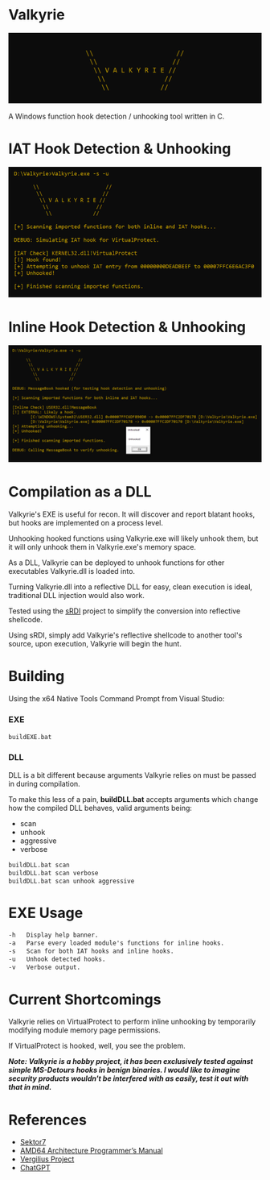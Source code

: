 # Valkyrie
![](images/Banner.png)

A Windows function hook detection / unhooking tool written in C.

# IAT Hook Detection & Unhooking
![](images/IAT_Unhooking.png)

# Inline Hook Detection & Unhooking
![](images/Inline_Unhooking.png)

# Compilation as a DLL
Valkyrie's EXE is useful for recon. It will discover and report blatant hooks, but hooks are implemented on a process level.

Unhooking hooked functions using Valkyrie.exe will likely unhook them, but it will only unhook them in Valkyrie.exe's memory space.

As a DLL, Valkyrie can be deployed to unhook functions for other executables Valkyrie.dll is loaded into.

Turning Valkyrie.dll into a reflective DLL for easy, clean execution is ideal, traditional DLL injection would also work.

Tested using the [sRDI](https://github.com/monoxgas/sRDI) project to simplify the conversion into reflective shellcode.

Using sRDI, simply add Valkyrie's reflective shellcode to another tool's source, upon execution, Valkyrie will begin the hunt.

# Building
Using the x64 Native Tools Command Prompt from Visual Studio:

### EXE
```
buildEXE.bat
```
### DLL
DLL is a bit different because arguments Valkyrie relies on must be passed in during compilation.

To make this less of a pain, **buildDLL.bat** accepts arguments which change how the compiled DLL behaves, valid arguments being:
* scan
* unhook
* aggressive
* verbose
```
buildDLL.bat scan
buildDLL.bat scan verbose
buildDLL.bat scan unhook aggressive
```


# EXE Usage
```
-h   Display help banner.
-a   Parse every loaded module's functions for inline hooks.
-s   Scan for both IAT hooks and inline hooks.
-u   Unhook detected hooks.
-v   Verbose output.
```

# Current Shortcomings
Valkyrie relies on VirtualProtect to perform inline unhooking by temporarily modifying module memory page permissions.

If VirtualProtect is hooked, well, you see the problem.

***Note: Valkyrie is a hobby project, it has been exclusively tested against simple MS-Detours hooks in benign binaries.
I would like to imagine security products wouldn't be interfered with as easily, test it out with that in mind.***

# References
* [Sektor7](https://institute.sektor7.net/)
* [AMD64 Architecture Programmer’s Manual](https://www.amd.com/system/files/TechDocs/40332.pdf)
* [Vergilius Project](https://www.vergiliusproject.com/kernels/x64/Windows%2011/22H2%20(2022%20Update))
* [ChatGPT](https://openai.com/blog/chatgpt)

